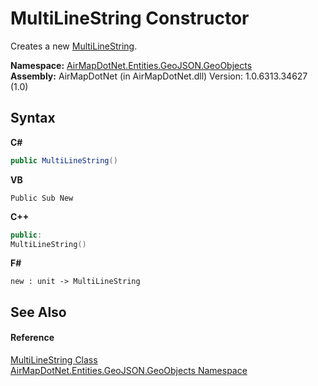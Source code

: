# MultiLineString Constructor 
 

Creates a new <a href="dc38c772-2fae-56f2-de65-d91ff42ed019">MultiLineString</a>.

**Namespace:**&nbsp;<a href="53277a20-13b4-4ad7-12a4-b69a3037c159">AirMapDotNet.Entities.GeoJSON.GeoObjects</a><br />**Assembly:**&nbsp;AirMapDotNet (in AirMapDotNet.dll) Version: 1.0.6313.34627 (1.0)

## Syntax

**C#**<br />
``` C#
public MultiLineString()
```

**VB**<br />
``` VB
Public Sub New
```

**C++**<br />
``` C++
public:
MultiLineString()
```

**F#**<br />
``` F#
new : unit -> MultiLineString
```


## See Also


#### Reference
<a href="dc38c772-2fae-56f2-de65-d91ff42ed019">MultiLineString Class</a><br /><a href="53277a20-13b4-4ad7-12a4-b69a3037c159">AirMapDotNet.Entities.GeoJSON.GeoObjects Namespace</a><br />